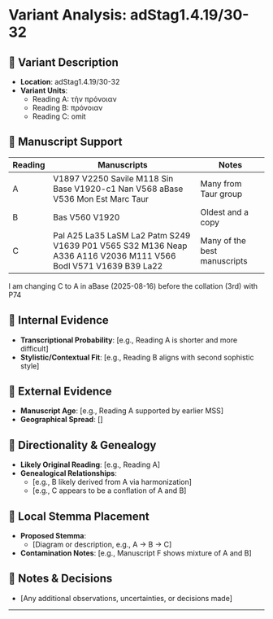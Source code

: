 # Variant Analysis: adStag1.4.19/30-32

## 📌 Variant Description
- **Location**: adStag1.4.19/30-32
- **Variant Units**: 
  - Reading A: τὴν πρόνοιαν
  - Reading B: πρόνοιαν
  - Reading C: omit

## 🧬 Manuscript Support
| Reading | Manuscripts | Notes |
|--------|-------------|-------|
| A      | V1897 V2250 Savile M118 Sin Base V1920-c1 Nan V568 aBase V536 Mon Est Marc Taur| Many from Taur group |
| B      | Bas V560 V1920    | Oldest and a copy |
| C      | Pal A25 La35 LaSM La2 Patm S249 V1639 P01 V565 S32 M136 Neap A336 A116 V2036 M111 V566 Bodl V571 V1639 B39 La22       | Many of the best manuscripts |

I am changing C to A in aBase (2025-08-16) before the collation (3rd) with P74

## 🧠 Internal Evidence
- **Transcriptional Probability**: [e.g., Reading A is shorter and more difficult]
- **Stylistic/Contextual Fit**: [e.g., Reading B aligns with second sophistic style]

## 🧭 External Evidence
- **Manuscript Age**: [e.g., Reading A supported by earlier MSS]
- **Geographical Spread**: []

## 🔄 Directionality & Genealogy
- **Likely Original Reading**: [e.g., Reading A]
- **Genealogical Relationships**:
  - [e.g., B likely derived from A via harmonization]
  - [e.g., C appears to be a conflation of A and B]

## 🌿 Local Stemma Placement
- **Proposed Stemma**:
  - [Diagram or description, e.g., A → B → C]
- **Contamination Notes**: [e.g., Manuscript F shows mixture of A and B]

## 📝 Notes & Decisions
- [Any additional observations, uncertainties, or decisions made]

---
